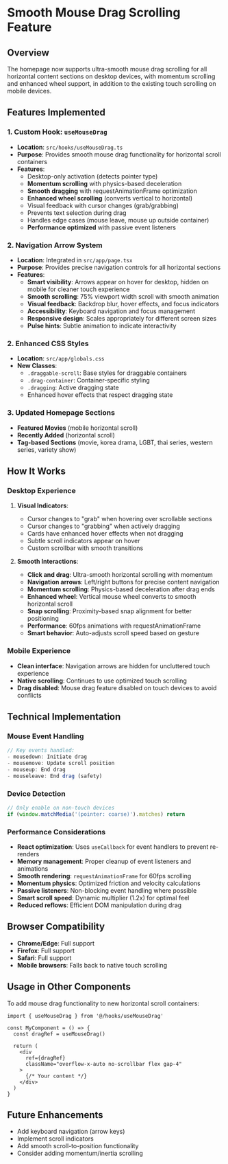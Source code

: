 # Smooth Mouse Drag Scrolling Feature

## Overview
The homepage now supports ultra-smooth mouse drag scrolling for all horizontal content sections on desktop devices, with momentum scrolling and enhanced wheel support, in addition to the existing touch scrolling on mobile devices.

## Features Implemented

### 1. Custom Hook: `useMouseDrag`
- **Location**: `src/hooks/useMouseDrag.ts`
- **Purpose**: Provides smooth mouse drag functionality for horizontal scroll containers
- **Features**:
  - Desktop-only activation (detects pointer type)
  - **Momentum scrolling** with physics-based deceleration
  - **Smooth dragging** with requestAnimationFrame optimization
  - **Enhanced wheel scrolling** (converts vertical to horizontal)
  - Visual feedback with cursor changes (grab/grabbing)
  - Prevents text selection during drag
  - Handles edge cases (mouse leave, mouse up outside container)
  - **Performance optimized** with passive event listeners

### 2. Navigation Arrow System
- **Location**: Integrated in `src/app/page.tsx`
- **Purpose**: Provides precise navigation controls for all horizontal sections
- **Features**:
  - **Smart visibility**: Arrows appear on hover for desktop, hidden on mobile for cleaner touch experience
  - **Smooth scrolling**: 75% viewport width scroll with smooth animation
  - **Visual feedback**: Backdrop blur, hover effects, and focus indicators
  - **Accessibility**: Keyboard navigation and focus management
  - **Responsive design**: Scales appropriately for different screen sizes
  - **Pulse hints**: Subtle animation to indicate interactivity

### 2. Enhanced CSS Styles
- **Location**: `src/app/globals.css`
- **New Classes**:
  - `.draggable-scroll`: Base styles for draggable containers
  - `.drag-container`: Container-specific styling
  - `.dragging`: Active dragging state
  - Enhanced hover effects that respect dragging state

### 3. Updated Homepage Sections
- **Featured Movies** (mobile horizontal scroll)
- **Recently Added** (horizontal scroll)
- **Tag-based Sections** (movie, korea drama, LGBT, thai series, western series, variety show)

## How It Works

### Desktop Experience
1. **Visual Indicators**: 
   - Cursor changes to "grab" when hovering over scrollable sections
   - Cursor changes to "grabbing" when actively dragging
   - Cards have enhanced hover effects when not dragging
   - Subtle scroll indicators appear on hover
   - Custom scrollbar with smooth transitions

2. **Smooth Interactions**:
   - **Click and drag**: Ultra-smooth horizontal scrolling with momentum
   - **Navigation arrows**: Left/right buttons for precise content navigation
   - **Momentum scrolling**: Physics-based deceleration after drag ends
   - **Enhanced wheel**: Vertical mouse wheel converts to smooth horizontal scroll
   - **Snap scrolling**: Proximity-based snap alignment for better positioning
   - **Performance**: 60fps animations with requestAnimationFrame
   - **Smart behavior**: Auto-adjusts scroll speed based on gesture

### Mobile Experience
- **Clean interface**: Navigation arrows are hidden for uncluttered touch experience
- **Native scrolling**: Continues to use optimized touch scrolling
- **Drag disabled**: Mouse drag feature disabled on touch devices to avoid conflicts

## Technical Implementation

### Mouse Event Handling
```javascript
// Key events handled:
- mousedown: Initiate drag
- mousemove: Update scroll position
- mouseup: End drag
- mouseleave: End drag (safety)
```

### Device Detection
```javascript
// Only enable on non-touch devices
if (window.matchMedia('(pointer: coarse)').matches) return
```

### Performance Considerations
- **React optimization**: Uses `useCallback` for event handlers to prevent re-renders
- **Memory management**: Proper cleanup of event listeners and animations
- **Smooth rendering**: `requestAnimationFrame` for 60fps scrolling
- **Momentum physics**: Optimized friction and velocity calculations
- **Passive listeners**: Non-blocking event handling where possible
- **Smart scroll speed**: Dynamic multiplier (1.2x) for optimal feel
- **Reduced reflows**: Efficient DOM manipulation during drag

## Browser Compatibility
- **Chrome/Edge**: Full support
- **Firefox**: Full support
- **Safari**: Full support
- **Mobile browsers**: Falls back to native touch scrolling

## Usage in Other Components
To add mouse drag functionality to new horizontal scroll containers:

```tsx
import { useMouseDrag } from '@/hooks/useMouseDrag'

const MyComponent = () => {
  const dragRef = useMouseDrag()
  
  return (
    <div 
      ref={dragRef}
      className="overflow-x-auto no-scrollbar flex gap-4"
    >
      {/* Your content */}
    </div>
  )
}
```

## Future Enhancements
- Add keyboard navigation (arrow keys)
- Implement scroll indicators
- Add smooth scroll-to-position functionality
- Consider adding momentum/inertia scrolling
